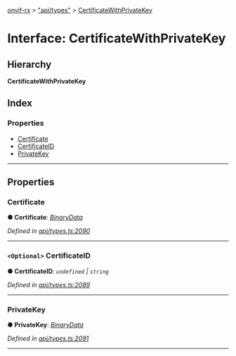 [onvif-rx](../README.md) > ["api/types"](../modules/_api_types_.md) > [CertificateWithPrivateKey](../interfaces/_api_types_.certificatewithprivatekey.md)

# Interface: CertificateWithPrivateKey

## Hierarchy

**CertificateWithPrivateKey**

## Index

### Properties

* [Certificate](_api_types_.certificatewithprivatekey.md#certificate)
* [CertificateID](_api_types_.certificatewithprivatekey.md#certificateid)
* [PrivateKey](_api_types_.certificatewithprivatekey.md#privatekey)

---

## Properties

<a id="certificate"></a>

###  Certificate

**● Certificate**: *[BinaryData](_api_types_.binarydata.md)*

*Defined in [api/types.ts:2090](https://github.com/patrickmichalina/onvif-rx/blob/f117e44/src/api/types.ts#L2090)*

___
<a id="certificateid"></a>

### `<Optional>` CertificateID

**● CertificateID**: *`undefined` \| `string`*

*Defined in [api/types.ts:2089](https://github.com/patrickmichalina/onvif-rx/blob/f117e44/src/api/types.ts#L2089)*

___
<a id="privatekey"></a>

###  PrivateKey

**● PrivateKey**: *[BinaryData](_api_types_.binarydata.md)*

*Defined in [api/types.ts:2091](https://github.com/patrickmichalina/onvif-rx/blob/f117e44/src/api/types.ts#L2091)*

___

